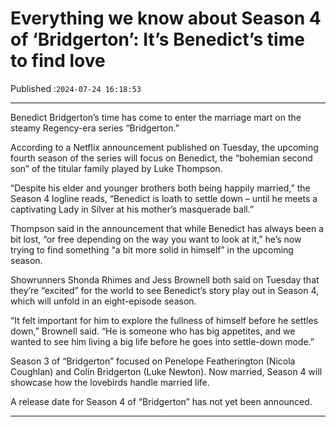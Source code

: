 # Everything we know about Season 4 of ‘Bridgerton’: It’s Benedict’s time to find love

Published :`2024-07-24 16:18:53`

---

Benedict Bridgerton’s time has come to enter the marriage mart on the steamy Regency-era series “Bridgerton.”

According to a Netflix announcement published on Tuesday, the upcoming fourth season of the series will focus on Benedict, the “bohemian second son” of the titular family played by Luke Thompson.

“Despite his elder and younger brothers both being happily married,” the Season 4 logline reads, “Benedict is loath to settle down – until he meets a captivating Lady in Silver at his mother’s masquerade ball.”

Thompson said in the announcement that while Benedict has always been a bit lost, “or free depending on the way you want to look at it,” he’s now trying to find something “a bit more solid in himself” in the upcoming season.

Showrunners Shonda Rhimes and Jess Brownell both said on Tuesday that they’re “excited” for the world to see Benedict’s story play out in Season 4, which will unfold in an eight-episode season.

“It felt important for him to explore the fullness of himself before he settles down,” Brownell said. “He is someone who has big appetites, and we wanted to see him living a big life before he goes into settle-down mode.”

Season 3 of “Bridgerton” focused on Penelope Featherington (Nicola Coughlan) and Colin Bridgerton (Luke Newton). Now married, Season 4 will showcase how the lovebirds handle married life.

A release date for Season 4 of “Bridgerton” has not yet been announced.

---

